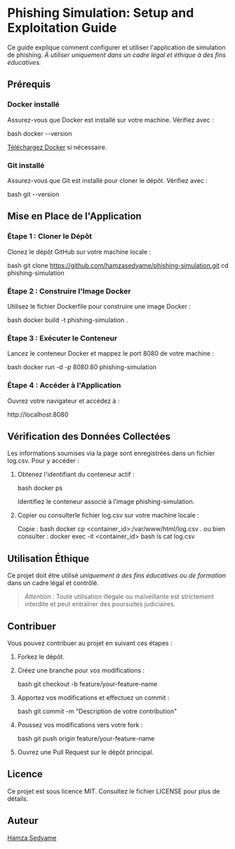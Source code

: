 # Phishing Simulation: Setup and Exploitation Guide

Ce guide explique comment configurer et utiliser l'application de simulation de phishing. *À utiliser uniquement dans un cadre légal et éthique à des fins éducatives.*

## Prérequis

### Docker installé
Assurez-vous que Docker est installé sur votre machine. Vérifiez avec :

bash
docker --version


[Téléchargez Docker](https://www.docker.com/) si nécessaire.

### Git installé
Assurez-vous que Git est installé pour cloner le dépôt. Vérifiez avec :

bash
git --version


## Mise en Place de l'Application

### Étape 1 : Cloner le Dépôt

Clonez le dépôt GitHub sur votre machine locale :

bash
git clone https://github.com/hamzasedyame/phishing-simulation.git
cd phishing-simulation


### Étape 2 : Construire l'Image Docker

Utilisez le fichier Dockerfile pour construire une image Docker :

bash
docker build -t phishing-simulation .


### Étape 3 : Exécuter le Conteneur

Lancez le conteneur Docker et mappez le port 8080 de votre machine :

bash
docker run -d -p 8080:80 phishing-simulation


### Étape 4 : Accéder à l'Application

Ouvrez votre navigateur et accédez à :


http://localhost:8080


## Vérification des Données Collectées

Les informations soumises via la page sont enregistrées dans un fichier log.csv. Pour y accéder :

1. Obtenez l'identifiant du conteneur actif :

    bash
    docker ps
    

    Identifiez le conteneur associé à l’image phishing-simulation.

2. Copier ou consulterle fichier log.csv sur votre machine locale :

   Copie :
    bash
    docker cp <container_id>:/var/www/html/log.csv .
   ou bien consulter : 
    docker exec -it <container_id> bash 
    ls 
    cat log.csv

    

## Utilisation Éthique

Ce projet doit être utilisé *uniquement à des fins éducatives ou de formation* dans un cadre légal et contrôlé. 

> *Attention :* Toute utilisation illégale ou malveillante est strictement interdite et peut entraîner des poursuites judiciaires.

## Contribuer

Vous pouvez contribuer au projet en suivant ces étapes :

1. Forkez le dépôt.
2. Créez une branche pour vos modifications :

    bash
    git checkout -b feature/your-feature-name
    

3. Apportez vos modifications et effectuez un commit :

    bash
    git commit -m "Description de votre contribution"
    

4. Poussez vos modifications vers votre fork :

    bash
    git push origin feature/your-feature-name
    

5. Ouvrez une Pull Request sur le dépôt principal.

## Licence

Ce projet est sous licence MIT. Consultez le fichier LICENSE pour plus de détails.

## Auteur

[Hamza Sedyame](https://github.com/hamzasedyame)
